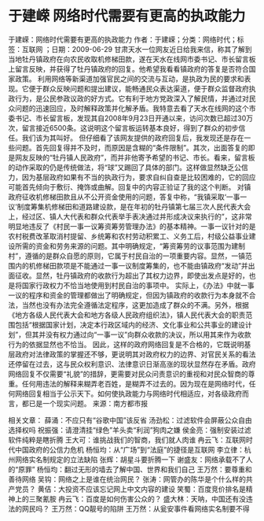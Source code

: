 # 于建嵘  网络时代需要有更高的执政能力

于建嵘：网络时代需要有更高的执政能力
作者：于建嵘；分类：网络时代；标签：互联网 ；日期：2009-06-29
甘肃天水一位网友近日给我来信，称其了解到当地牡丹镇政府在向农民收取机修梯田款，遂在天水在线网市委书记、市长留言板上留言反映，并获得了牡丹镇政府的回复。他希望我看看镇政府的答复是否符合国家政策。
利用网络等新渠道加强官民之间的交流与互动，是执政为民的要求和表现。它便于群众反映问题和提出建议，能畅通民众表达渠道，便于群众监督政府执政行为，是公民参政议政的好方式。它有利于地方党政深入了解民情，并通过对民众问题的迅速回应，及时解释政策并化解矛盾。我特意去看了天水在线网的这个市委书记、市长留言板，发现其自2008年9月23日开通以来，访问次数已超过30万次，留言接近6500条。这说明这个留言板运转基本良好，得到了群众的初步信任。我们该为其叫好。
但仔细看了该网友提供的政府回复后，我发现还是存在一些问题。首先回复得并不及时，而原因是含糊的“条件限制”。其次，出面答复的即是网友反映的“牡丹镇人民政府”，而并非他寄予希望的书记、市长。看来，留言板的动作采取的仍是传统做法，将“球”又踢回了具体的部门。这样做显然缺乏公信力，因为基层政府如果有不当的执政行为，要求自纠自查是比较困难的，它的回应可能首先倾向于敷衍、掩饰或曲解。回复中的内容正验证了我的这个判断。
对镇政府征收机修梯田款且从不公开资金使用的问题，答复中称，“我镇采取‘一事一议’制度筹集机修梯田和道路建设款，是在年初的牡丹镇第七届三次人民代表大会上，经过区、镇人大代表和群众代表举手表决通过并形成决议来执行的”，这非常明显地违反了《村民一事一议筹资筹劳管理办法》的基本精神。一事一议针对的是农村税费改革取消村提留、乡统筹和农村劳动积累工、义务工后，村级公益事业建设所需的资金和劳务来源的问题。其中明确规定，“筹资筹劳的议事范围为建制村”，遵循的是群众自愿的原则，它属于村民自治的一项重要内容。显然，一镇范围内的机修梯田款项是不能通过一事一议制度筹集的，也不能由镇政府“发动”并出面征收。显然，牡丹镇政府的收款行为超出了其权力边界，即使出发点是好的，也是将国家行政权力不恰当地使用到村民自治的事项中。
实际上，《办法》中就一事一议的程序和资金的管理都做出了明确规定，但因为镇政府的收款行为本身就不合法，当然也没有办法完全遵循法定程序，这更加造成了群众的不满。另外，根据《地方各级人民代表大会和地方各级人民政府组织法》，镇人民代表大会的职责范围包括“根据国家计划，决定本行政区域内的经济、文化事业和公共事业的建设计划”，但其并没有权力通过向“一事一议”向群众收款的决议，所以用其来作为收款行为的依据显然也不恰当。
因此，这样的政府网络回复是不合格的，它既说明基层政府对法律政策的掌握还不够，更说明其对政府权力的边界、对官民关系的看法还停留在过去，这与民众权利意识、法律意识日渐高涨的现状显然存在矛盾。政府网络回复不仅需要“礼貌”的措辞，更需要对民众问责意识的重视和对民众智商的尊重。任何用违法的解释来糊弄老百姓，是糊弄不过去的。因为现在是网络时代，任何网络回复相当于公示天下。如何使执政能力与网络时代相适应，对各级政府而言，都已是一个现实问题。
来源：南方都市报

相关文章：
薛涌：不应只有“谷歌中国”该反省
汤劲松：过滤软件会屏蔽公众自由选择权吗
祝振强：请澄清挂“绿色”羊头卖“利润”狗肉之嫌
侯金亮：强制安装过滤软件纯粹是瞎折腾
王大可：谁挑战我们的智商，我们就人肉谁
冉云飞：互联网时代中国政府的公信力危机
杨恒均：从“广场”到“法庭”的捷径是互联网
李立律：杭州网络实名制规定的立法缺陷
张辉：胡星斗要折腾一下
谢盛友：网络承载不了人的“原罪”
杨恒均：翻过无形的墙去了解中国、世界和我们自己
王万然：要尊重和善待网络
吴钩：网络之上是谁在统治网民？
张涛：网管办的陈华是个什么样的共产党员？
黄佶：大投资不应该忘记网上中文内容的建设
笑蜀：百度竞价排名是精神上的三聚氰胺
冉云飞：百度是如何伤害公众的？
盛大林：天呐，中国还有没违法的网民吗？
王万然：QQ靓号的陷阱
王万然：从瓮安事件看网络实名制要不得